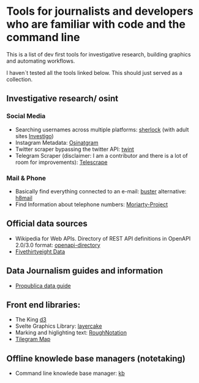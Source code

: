 # Tools for journalists and developers who are familiar with code and the command line

This is a list of dev first tools for investigative research, building graphics and automating workflows.

I haven´t tested all the tools linked below. This should just served as a collection.

## Investigative research/ osint

### Social Media
* Searching usernames across multiple platforms: [sherlock](https://github.com/sherlock-project/sherlock) (with adult sites [Investigo](https://github.com/tdh8316/Investigo))
* Instagram Metadata: [Osinatgram](https://github.com/Datalux/Osintgram)
* Twitter scraper bypassing the twitter API: [twint](https://github.com/twintproject/twint)
* Telegram Scraper (disclaimer: I am a contributor and there is a lot of room for improvements): [Telescrape](https://github.com/PeterWalchhofer/Telescrape)

### Mail & Phone
* Basically find everything connected to an e-mail: [buster](https://github.com/sham00n/buster) alternative: [h8mail](https://github.com/khast3x/h8mail)
* Find Information about telephone numbers: [Moriarty-Project](https://github.com/AzizKpln/Moriarty-Project)

## Official data sources
* Wikipedia for Web APIs. Directory of REST API definitions in OpenAPI 2.0/3.0 format: [openapi-directory](https://github.com/APIs-guru/openapi-directory)
* [Fivethirtyeight Data](https://github.com/fivethirtyeight/data)

## Data Journalism guides and information 
* [Propublica data guide](https://github.com/propublica/guides)

## Front end libraries: 
* The King [d3](https://github.com/d3/d3)
* Svelte Graphics Library: [layercake](https://github.com/mhkeller/layercake)
* Marking and higlighting text: [RoughNotation](https://github.com/rough-stuff/rough-notation)
* [Tilegram Map](https://github.com/PitchInteractiveInc/tilegrams)

## Offline knowlede base managers (notetaking)
* Command line knowlede base manager: [kb](https://github.com/gnebbia/kb)
